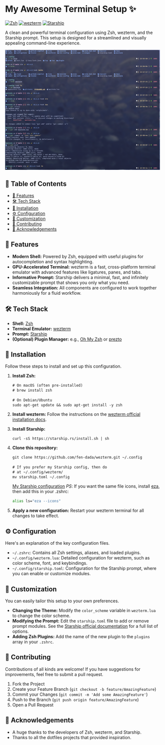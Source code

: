 # My Awesome Terminal Setup ✨

[![Zsh](https://img.shields.io/badge/Shell-Zsh-blue)](https://www.zsh.org/)
[![wezterm](https://img.shields.io/badge/Terminal-wezterm-purple)](https://wezterm.org/)
[![Starship](https://img.shields.io/badge/Prompt-Starship-red)](https://starship.rs/)

A clean and powerful terminal configuration using Zsh, wezterm, and the Starship prompt. This setup is designed for a streamlined and visually appealing command-line experience.

![My wezterm screenshot](./pictures/wezterm-1.png)

## 📖 Table of Contents

* [🌟 Features](#-features)
* [🛠️ Tech Stack](#️-tech-stack)
* [🚀 Installation](#-installation)
* [⚙️ Configuration](#️-configuration)
* [🎨 Customization](#-customization)
* [🤝 Contributing](#-contributing)
* [🙏 Acknowledgements](#-acknowledgements)

## 🌟 Features

* **Modern Shell:** Powered by Zsh, equipped with useful plugins for autocompletion and syntax highlighting.
* **GPU-Accelerated Terminal:** wezterm is a fast, cross-platform terminal emulator with advanced features like ligatures, panes, and tabs.
* **Informative Prompt:** Starship delivers a minimal, fast, and infinitely customizable prompt that shows you only what you need.
* **Seamless Integration:** All components are configured to work together harmoniously for a fluid workflow.

## 🛠️ Tech Stack

* **Shell:** [Zsh](https://www.zsh.org/)
* **Terminal Emulator:** [wezterm](https://wezterm.org/)
* **Prompt:** [Starship](https://starship.rs/)
* **(Optional) Plugin Manager:** e.g., [Oh My Zsh](https://ohmyz.sh/) or [prezto](https://github.com/sorin-ionescu/prezto)

## 🚀 Installation

Follow these steps to install and set up this configuration.

1.  **Install Zsh:**
    ```shell
    # On macOS (often pre-installed)
    # brew install zsh

    # On Debian/Ubuntu
    sudo apt-get update && sudo apt-get install -y zsh
    ```

2.  **Install wezterm:**
    Follow the instructions on the [wezterm official installation docs](https://wezterm.org/docs/installation.html).

3.  **Install Starship:**
    ```shell
    curl -sS https://starship.rs/install.sh | sh
    ```

4.  **Clone this repository:**
    ```shell
    git clone https://github.com/fen-dada/wezterm.git ~/.config

    # If you prefer my Starship config, then do
    # at ~/.config/wezterm/
    mv starship.toml ~/.config
    ```
    [My Starship configuration](./starship.toml)
    *PS*: If you want the same file icons, install [eza](https://eza.rocks/),
    then add this in your .zshrc:
    ```zsh
    alias ls="eza --icons"
    ```

5.  **Apply a new configuration:**
    Restart your wezterm terminal for all changes to take effect.

## ⚙️ Configuration

Here's an explanation of the key configuration files.

* `~/.zshrc`: Contains all Zsh settings, aliases, and loaded plugins.
* `~/.config/wezterm.lua`: Detailed configuration for wezterm, such as color scheme, font, and keybindings.
* `~/.config/starship.toml`: Configuration for the Starship prompt, where you can enable or customize modules.

## 🎨 Customization

You can easily tailor this setup to your own preferences.

* **Changing the Theme:** Modify the `color_scheme` variable in `wezterm.lua` to change the color scheme.
* **Modifying the Prompt:** Edit the `starship.toml` file to add or remove prompt modules. See the [Starship official documentation](https://starship.rs/config/) for a full list of options.
* **Adding Zsh Plugins:** Add the name of the new plugin to the `plugins` array in your `.zshrc`.

## 🤝 Contributing

Contributions of all kinds are welcome! If you have suggestions for improvements, feel free to submit a pull request.

1.  Fork the Project
2.  Create your Feature Branch (`git checkout -b feature/AmazingFeature`)
3.  Commit your Changes (`git commit -m 'Add some AmazingFeature'`)
4.  Push to the Branch (`git push origin feature/AmazingFeature`)
5.  Open a Pull Request


## 🙏 Acknowledgements

* A huge thanks to the developers of Zsh, wezterm, and Starship.
* Thanks to all the dotfiles projects that provided inspiration.

